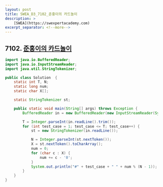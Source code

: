 ```yaml
---
layout: post
title: SWEA_D3_7102_준홍이의 카드놀이
description: >
    [SWEA](https://swexpertacademy.com)
excerpt_separator: <!--more-->
---
```


<!--more-->

## 7102. [준홍이의 카드놀이](https://swexpertacademy.com/main/code/problem/problemDetail.do?contestProbId=AWkIlHWqBYcDFAXC&categoryId=AWkIlHWqBYcDFAXC&categoryType=CODE)

~~~ java
import java.io.BufferedReader;
import java.io.InputStreamReader;
import java.util.StringTokenizer;

public class Solution  {
	static int T, N;
	static long num;
	static char X[];

	static StringTokenizer st;

	public static void main(String[] args) throws Exception {
		BufferedReader in = new BufferedReader(new InputStreamReader(System.in));

		T = Integer.parseInt(in.readLine().trim());
		for (int test_case = 1; test_case <= T; test_case++) {
			st = new StringTokenizer(in.readLine());

			N = Integer.parseInt(st.nextToken());
			X = st.nextToken().toCharArray();
			num = 0;
			for (char c : X) {
				num += c - '0';
			}
			System.out.println("#" + test_case + " " + num % (N - 1));
		}
	}
}

~~~
